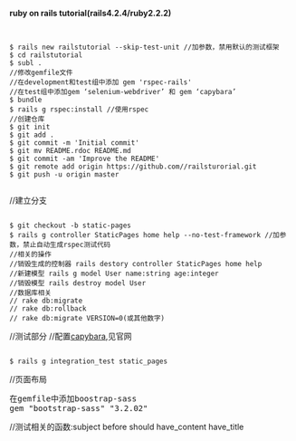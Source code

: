 **ruby on rails tutorial(rails4.2.4/ruby2.2.2)**
<pre><code>

$ rails new railstutorial --skip-test-unit //加参数，禁用默认的测试框架
$ cd railstutorial
$ subl .
//修改gemfile文件
//在development和test组中添加 gem 'rspec-rails'
//在test组中添加gem ‘selenium-webdriver’ 和 gem ‘capybara’
$ bundle
$ rails g rspec:install //使用rspec
//创建仓库
$ git init
$ git add .
$ git commit -m 'Initial commit'
$ git mv README.rdoc README.md
$ git commit -am 'Improve the README'
$ git remote add origin https://github.com/<username>/railsturorial.git
$ git push -u origin master

</code></pre>

//建立分支
<pre><code>
$ git checkout -b static-pages
$ rails g controller StaticPages home help --no-test-framework //加参数，禁止自动生成rspec测试代码
//相关的操作
//销毁生成的控制器 rails destory controller StaticPages home help
//新建模型 rails g model User name:string age:integer
//销毁模型 rails destroy model User
//数据库相关
// rake db:migrate
// rake db:rollback
// rake db:migrate VERSION=0(或其他数字)
</code></pre>

//测试部分
//配置[capybara](https://github.com/jnicklas/capybara),见官网
<pre><code>
$ rails g integration_test static_pages
</code></pre>

//页面布局
<pre>
在gemfile中添加boostrap-sass
gem "bootstrap-sass" "3.2.02"
</pre>
//测试相关的函数:subject before should have_content have_title 
